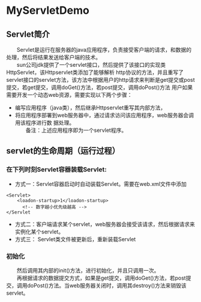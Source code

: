 # MyServletDemo
## Servlet简介
&emsp;&emsp;Servlet是运行在服务器的java应用程序，负责接受客户端的请求，和数据的处理，然后将结果发送给客户端的技术。  
&emsp;&emsp;sun公司jdk提供了一个servlet接口，然后提供了该接口的实现类HttpServlet，该Httpservlet类添加了能够解析   http协议的方法，并且重写了servlet接口的servlet方法，该方法中根据用户的http请求来判断是get提交或post提交，若get提交，调用doGet()方法，若post提交，调用doPost()方法
用户如果需要开发一个动态web资源，需要实现以下两个步骤：
- 编写应用程序（java类），然后继承Httpservlet重写其内部方法，
- 将应用程序部署到web服务器中，通过请求访问该应用程序，web服务器会调用该程序进行数	据处理。  
&emsp;&emsp;备注：上述应用程序即为一个servlet程序。
## servlet的生命周期（运行过程）
### 在下列时刻Servlet容器装载Servlet:

- 方式一：Servlet容器启动时自动装载Servlet。需要在web.xml文件中添加
```
<Servlet>
    <loadon-startup>1</loadon-startup>
      <!-- 数字越小优先级越高 -->
</Servlet
```
- 方式二：客户端请求某个servlet，web服务器会接受该请求，然后根据请求来实例化某个servlet。
- 方式三： Servlet类文件被更新后，重新装载Servlet
### 初始化
&emsp;&emsp;然后调用其内部的init()方法，进行初始化，并且只调用一次。  
&emsp;&emsp;再根据请求的数据提交方式，如果是get提交，调用doGet()方法，若post提交，调用doPost()方法。当web服务器关闭时，调用其destroy()方法来销毁该servlet。
